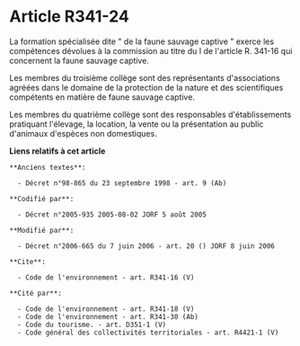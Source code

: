 # Article R341-24

La formation spécialisée dite " de la faune sauvage captive " exerce les compétences dévolues à la commission au titre du I
de l'article R. 341-16 qui concernent la faune sauvage captive. 

Les membres du troisième collège sont des représentants d'associations agréées dans le domaine de la protection de la nature
et des scientifiques compétents en matière de faune sauvage captive. 

Les membres du quatrième collège sont des responsables d'établissements pratiquant l'élevage, la location, la vente ou la
présentation au public d'animaux d'espèces non domestiques.

**Liens relatifs à cet article**

	**Anciens textes**:

	  - Décret n°98-865 du 23 septembre 1998 - art. 9 (Ab)

	**Codifié par**:

	  - Décret n°2005-935 2005-08-02 JORF 5 août 2005

	**Modifié par**:

	  - Décret n°2006-665 du 7 juin 2006 - art. 20 () JORF 8 juin 2006

	**Cite**:

	  - Code de l'environnement - art. R341-16 (V)

	**Cité par**:

	  - Code de l'environnement - art. R341-18 (V)
	  - Code de l'environnement - art. R341-30 (Ab)
	  - Code du tourisme. - art. D351-1 (V)
	  - Code général des collectivités territoriales - art. R4421-1 (V)
